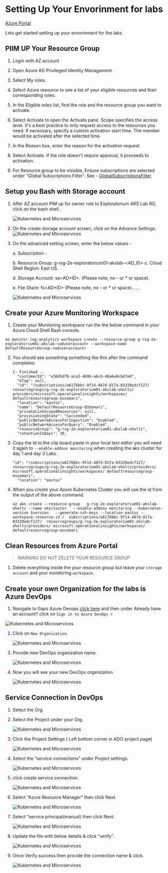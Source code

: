 # Setting Up Your Envorinment for labs

[Azure Portal](https://ms.portal.azure.com/#home)

Lets get started setting up your envorinment for the labs.

## PIIM UP Your Resource Group

1. Login with AZ account

2. Open Azure AD Privileged Identity Management.

3. Select My roles.

4. Select Azure resource to see a list of your eligible resources and their corresponding roles.

5. In the Eligible roles list, find the role and the resource group you want to activate.

6. Select Activate to open the Activate pane. Scope specifies the access level. It's a best practice to only request access to the resources you need. If necessary, specify a custom activation start time. The member would be activated after the selected time.

7. In the Reason box, enter the reason for the activation request.

8. Select Activate. If the role doesn't require approval, it proceeds to activation.

9. For Resource group to be visisble, Ensure subscriptions are selected under "Global Subscriptions Filter". See -
   [GlobalSubscriptionsFilter](https://confluence.gapinc.com/display/GIIS/Azure+PIM#AzurePIM-GlobalSubscriptionsFilter)

## Setup you Bash with Storage account

1. After AZ account PIM up for owner role to Exploratorium AKS Lab RG, click on the bash shell .

   ![Kubernetes and Microservices](./images/cloudshell.png)

2. On the create storage account screen, click on the Advance Settings.
   ![Kubernetes and Microservices](./images/storageaccount2.png)

3. On the advanced setting screen, enter the below values -

   a. Subscription -

   b. Resource Group: g-rsg-2e-exploratorium01-akslab-<AD_ID>
   c. Cloud Shell Region: East US.

   d. Storage Account: sa<AD*ID>. (Please note, no - or * or space).

   e. File Share: fs<AD*ID> (Please note, no - or * or space).......

   ![Kubernetes and Microservices](./images/storageaccount3.png)

## Create your Azure Monitoring Workspace

1. Create your Monitoring workspace run the the below command in your Azure Cloud Shell Bash console.

```console
az monitor log-analytics workspace create --resource-group g-rsg-2e-exploratorium01-akslab-<aduseraccout> --workspace-name DefaultResourceGroup-<aduseraccount>
```

2. You should see something something like this after the command completes:

   ```console
   {- Finished ..
     "customerId": "e3685d78-aca3-4b9b-a6cd-48a6e0cbd7e0",
     "eTag": null,
     "id": "/subscriptions/a6176bbc-9f14-487d-817a-03320edcf127/  resourcegroups/g-rsg-2e-exploratorium01-akslab-oholtz/  providers/microsoft.operationalinsights/workspaces/  defaultresourcegroup-eusomari",
     "location": "eastus",
     "name": "DefaultResourceGroup-EUSomari",
     "privateLinkScopedResources": null,
     "provisioningState": "Succeeded",
     "publicNetworkAccessForIngestion": "Enabled",
     "publicNetworkAccessForQuery": "Enabled",
     "resourceGroup": "g-rsg-2e-exploratorium01-akslab-oholtz",
     "retentionInDays": 30,
   ```

3. Copy the Id to the clip board paste in your local text editor you will need it again to `--enable-addons monitoring` when creating the aks cluster for day 1 and day 3 Labs.

   ```Console
   "id": "/subscriptions/a6176bbc-9f14-487d-817a-03320edcf127/ resourcegroups/g-rsg-2e-exploratorium01-akslab-oholtz/providers/   microsoft.operationalinsights/workspaces/ defaultresourcegroup-eusomari",
     "location": "eastus"
   ```

4. When you create your Azure Kubernetes Cluster you will use the id from the output of the above command.

   ```Console
   az aks create --resource-group   g-rsg-2e-exploratorium01-akslab-oholtz --name okscluster   --enable-addons monitoring --kubernetes-version $version   --generate-ssh-keys --location eastus --workspace-resource-id /  subscriptions/a6176bbc-9f14-487d-817a-03320edcf127/  resourcegroups/g-rsg-2e-exploratorium01-akslab-oholtz/providers/ microsoft.operationalinsights/workspaces/  defaultresourcegroup-eusomari

   ```

## Clean Resources from Azure Portal

> WARNING DO NOT DELETE YOUR RESOURCE GROUP

1. Delete everything inside the your resource group but leave your `storage account` and your monitoring `workspace`.

## Create your own Organization for the labs is Azure DevOps

1. Navigate to Gaps Azure Devops [click here](https://dev.azure.com/) and then under Already have an account? click on `Sign in to Azure DevOps >`

![Kubernetes and Microservices](./images/devopssignin.png)

2. Click on `New Organization`.

   ![Kubernetes and Microservices](./images/devoporg.jpg)

3. Provide new DevOps organization name.

   ![Kubernetes and Microservices](./images/devoporg3.jpg)

4. Now you will see your new DevOps organization.

   ![Kubernetes and Microservices](./images/devoporg5.jpg)

## Service Connection in DevOps

1. Select the Org.
2. Select the Project under your Org.

   ![Kubernetes and Microservices](./images/serviceconnect2.png)

3. Click the Project Settings ( Left bottom corner in ADO project page)

   ![Kubernetes and Microservices](./images/serviceconnect3.png)

4. Select the “service connections” under Project settings.

   ![Kubernetes and Microservices](./images/serviceconnect4.png)

5. click create service connection.

   ![Kubernetes and Microservices](./images/serviceconnect5.png)

6. Select “Azure Resource Manager” then click Next.

   ![Kubernetes and Microservices](./images/serviceconnect6.png)

7. Select “service principal(manual) then click Next.

   ![Kubernetes and Microservices](./images/serviceconnect7.png)

8. Update the file with below details & click “verify”.

   ![Kubernetes and Microservices](./images/serviceconnect8.png)

9. Once Verify success then provide the connection name & click.

   ![Kubernetes and Microservices](./images/serviceconnect9.png)
